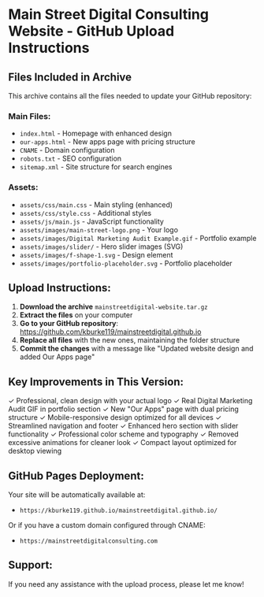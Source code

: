 # Main Street Digital Consulting Website - GitHub Upload Instructions

## Files Included in Archive

This archive contains all the files needed to update your GitHub repository:

### Main Files:
- `index.html` - Homepage with enhanced design
- `our-apps.html` - New apps page with pricing structure
- `CNAME` - Domain configuration
- `robots.txt` - SEO configuration
- `sitemap.xml` - Site structure for search engines

### Assets:
- `assets/css/main.css` - Main styling (enhanced)
- `assets/css/style.css` - Additional styles
- `assets/js/main.js` - JavaScript functionality
- `assets/images/main-street-logo.png` - Your logo
- `assets/images/Digital Marketing Audit Example.gif` - Portfolio example
- `assets/images/slider/` - Hero slider images (SVG)
- `assets/images/f-shape-1.svg` - Design element
- `assets/images/portfolio-placeholder.svg` - Portfolio placeholder

## Upload Instructions:

1. **Download the archive** `mainstreetdigital-website.tar.gz`
2. **Extract the files** on your computer
3. **Go to your GitHub repository**: https://github.com/kburke119/mainstreetdigital.github.io
4. **Replace all files** with the new ones, maintaining the folder structure
5. **Commit the changes** with a message like "Updated website design and added Our Apps page"

## Key Improvements in This Version:

✓ Professional, clean design with your actual logo
✓ Real Digital Marketing Audit GIF in portfolio section
✓ New "Our Apps" page with dual pricing structure
✓ Mobile-responsive design optimized for all devices
✓ Streamlined navigation and footer
✓ Enhanced hero section with slider functionality
✓ Professional color scheme and typography
✓ Removed excessive animations for cleaner look
✓ Compact layout optimized for desktop viewing

## GitHub Pages Deployment:

Your site will be automatically available at:
- `https://kburke119.github.io/mainstreetdigital.github.io/`

Or if you have a custom domain configured through CNAME:
- `https://mainstreetdigitalconsulting.com`

## Support:

If you need any assistance with the upload process, please let me know!
